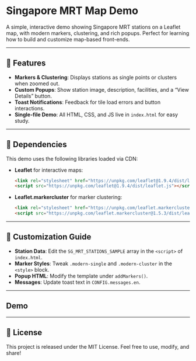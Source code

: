 # Singapore MRT Map Demo

A simple, interactive demo showing Singapore MRT stations on a Leaflet map, with modern markers, clustering, and rich popups. Perfect for learning how to build and customize map-based front-ends.

---

## 🚀 Features

* **Markers & Clustering**: Displays stations as single points or clusters when zoomed out.
* **Custom Popups**: Show station image, description, facilities, and a “View Details” button.
* **Toast Notifications**: Feedback for tile load errors and button interactions.
* **Single-file Demo**: All HTML, CSS, and JS live in `index.html` for easy study.

---

## 🧰 Dependencies

This demo uses the following libraries loaded via CDN:

* **Leaflet** for interactive maps:

  ```html
  <link rel="stylesheet" href="https://unpkg.com/leaflet@1.9.4/dist/leaflet.css" />
  <script src="https://unpkg.com/leaflet@1.9.4/dist/leaflet.js"></script>
  ```
* **Leaflet.markercluster** for marker clustering:

  ```html
  <link rel="stylesheet" href="https://unpkg.com/leaflet.markercluster@1.5.3/dist/MarkerCluster.css" />
  <script src="https://unpkg.com/leaflet.markercluster@1.5.3/dist/leaflet.markercluster.js"></script>
  ```

---

## 🔧 Customization Guide

* **Station Data**: Edit the `SG_MRT_STATIONS_SAMPLE` array in the `<script>` of `index.html`.
* **Marker Styles**: Tweak `.modern-single` and `.modern-cluster` in the `<style>` block.
* **Popup HTML**: Modify the template under `addMarkers()`.
* **Messages**: Update toast text in `CONFIG.messages.en`.

---

## Demo 

---

## 📄 License

This project is released under the MIT License. Feel free to use, modify, and share!
